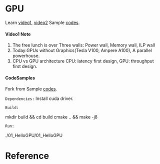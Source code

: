 # GPU
Learn [video1](https://www.youtube.com/watch?v=6kT7vVHCZIc), [video2](https://www.youtube.com/watch?v=mrDWmnXC5Ck)
Sample [codes](https://cuda-tutorial.github.io/).

#### Video1 Note

1. The free lunch is over
   Three walls: Power wall, Memory wall, ILP wall
2. Today:GPUs without Graphics(Tesla V100, Ampere A100), A parallel powerhouse.
3. CPU vs GPU architecture
   CPU: latency first design, GPU: throughput first design.

#### CodeSamples
Fork from Sample [codes](https://cuda-tutorial.github.io/).

``Dependencies:`` Install cuda driver.

``Build:``

   mkdir build && cd build
   cmake .. && make -j8

``Run:``

   ./01_HelloGPU/01_HelloGPU

# Reference
